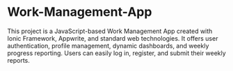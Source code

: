 # Work-Management-App
This project is a JavaScript-based Work Management App created with Ionic Framework, Appwrite, and standard web technologies. It offers user authentication, profile management, dynamic dashboards, and weekly progress reporting. Users can easily log in, register, and submit their weekly reports.
